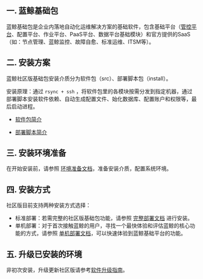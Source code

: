 ## 一. 蓝鲸基础包

蓝鲸基础包是企业内落地自动化运维解决方案的基础软件，包含基础平台（[管控平台](https://docs.bk.tencent.com/gse/)、配置平台、作业平台、PaaS平台、数据平台基础模块）和官方提供的SaaS（如：节点管理、蓝鲸监控、故障自愈、标准运维、ITSM等）。

## 二. 安装方案

蓝鲸社区版基础包安装介质分为软件包（src）、部署脚本包（install）。

安装原理：通过 `rsync + ssh` ，将软件包里的各模块按需分发到指定机器，通过部署脚本安装软件依赖、自动生成配置文件、始化数据库、配置账户和权限等，最后启动进程。

* [软件包简介](基础包安装/软件包简介/src_overview.md)

* [部署脚本简介](部署脚本/intro.md)

## 三. 安装环境准备

在开始安装前，请参照 [环境准备文档](基础包安装/环境准备/get_ready.md)，准备安装介质，配置系统环境。

## 四. 安装方式

社区版目前支持两种安装方式选择：

* 标准部署：若需完整的社区版基础包功能，请参照 [完整部署文档](/4.基础包安装/多机部署/quick_install.md) 进行安装。
* 单机部署：对于首次接触蓝鲸的用户，寻找一个最快体验和评估蓝鲸的核心功能的方式，请参照 [单机部署文档](基础包安装/单机部署/install_on_single_host.md)，可以快速体验到蓝鲸基础平台的功能。

## 五. 升级已安装的环境

非初次安装，升级更新社区版请参考[软件升级指南](http://docs.bk.tencent.com/bkce_upgrade_guide/)。
